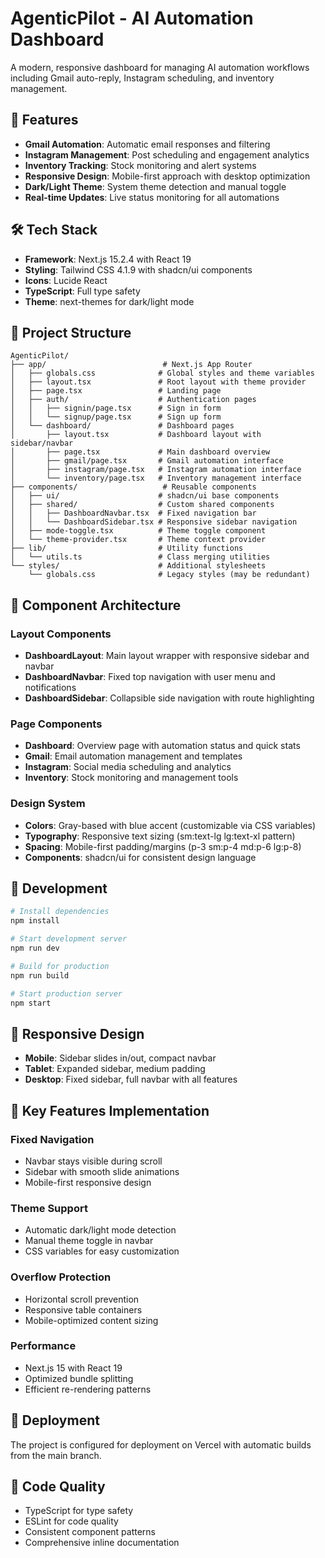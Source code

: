 # AgenticPilot - AI Automation Dashboard

A modern, responsive dashboard for managing AI automation workflows including Gmail auto-reply, Instagram scheduling, and inventory management.

## 🚀 Features

- **Gmail Automation**: Automatic email responses and filtering
- **Instagram Management**: Post scheduling and engagement analytics  
- **Inventory Tracking**: Stock monitoring and alert systems
- **Responsive Design**: Mobile-first approach with desktop optimization
- **Dark/Light Theme**: System theme detection and manual toggle
- **Real-time Updates**: Live status monitoring for all automations

## 🛠️ Tech Stack

- **Framework**: Next.js 15.2.4 with React 19
- **Styling**: Tailwind CSS 4.1.9 with shadcn/ui components
- **Icons**: Lucide React
- **TypeScript**: Full type safety
- **Theme**: next-themes for dark/light mode

## 📁 Project Structure

```
AgenticPilot/
├── app/                          # Next.js App Router
│   ├── globals.css              # Global styles and theme variables
│   ├── layout.tsx               # Root layout with theme provider
│   ├── page.tsx                 # Landing page
│   ├── auth/                    # Authentication pages
│   │   ├── signin/page.tsx      # Sign in form
│   │   └── signup/page.tsx      # Sign up form
│   └── dashboard/               # Dashboard pages
│       ├── layout.tsx           # Dashboard layout with sidebar/navbar
│       ├── page.tsx             # Main dashboard overview
│       ├── gmail/page.tsx       # Gmail automation interface
│       ├── instagram/page.tsx   # Instagram automation interface
│       └── inventory/page.tsx   # Inventory management interface
├── components/                   # Reusable components
│   ├── ui/                      # shadcn/ui base components
│   ├── shared/                  # Custom shared components
│   │   ├── DashboardNavbar.tsx  # Fixed navigation bar
│   │   └── DashboardSidebar.tsx # Responsive sidebar navigation
│   ├── mode-toggle.tsx          # Theme toggle component
│   └── theme-provider.tsx       # Theme context provider
├── lib/                         # Utility functions
│   └── utils.ts                 # Class merging utilities
└── styles/                      # Additional stylesheets
    └── globals.css              # Legacy styles (may be redundant)
```

## 🎨 Component Architecture

### Layout Components

- **DashboardLayout**: Main layout wrapper with responsive sidebar and navbar
- **DashboardNavbar**: Fixed top navigation with user menu and notifications
- **DashboardSidebar**: Collapsible side navigation with route highlighting

### Page Components

- **Dashboard**: Overview page with automation status and quick stats
- **Gmail**: Email automation management and templates
- **Instagram**: Social media scheduling and analytics
- **Inventory**: Stock monitoring and management tools

### Design System

- **Colors**: Gray-based with blue accent (customizable via CSS variables)
- **Typography**: Responsive text sizing (sm:text-lg lg:text-xl pattern)
- **Spacing**: Mobile-first padding/margins (p-3 sm:p-4 md:p-6 lg:p-8)
- **Components**: shadcn/ui for consistent design language

## 🔧 Development

```bash
# Install dependencies
npm install

# Start development server
npm run dev

# Build for production
npm run build

# Start production server
npm start
```

## 📱 Responsive Design

- **Mobile**: Sidebar slides in/out, compact navbar
- **Tablet**: Expanded sidebar, medium padding
- **Desktop**: Fixed sidebar, full navbar with all features

## 🎯 Key Features Implementation

### Fixed Navigation
- Navbar stays visible during scroll
- Sidebar with smooth slide animations
- Mobile-first responsive design

### Theme Support
- Automatic dark/light mode detection
- Manual theme toggle in navbar
- CSS variables for easy customization

### Overflow Protection
- Horizontal scroll prevention
- Responsive table containers
- Mobile-optimized content sizing

### Performance
- Next.js 15 with React 19
- Optimized bundle splitting
- Efficient re-rendering patterns

## 🚀 Deployment

The project is configured for deployment on Vercel with automatic builds from the main branch.

## 📝 Code Quality

- TypeScript for type safety
- ESLint for code quality
- Consistent component patterns
- Comprehensive inline documentation
